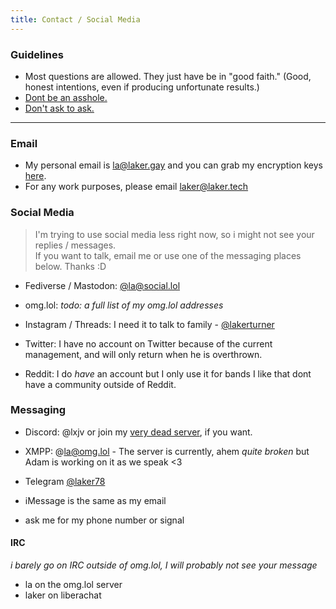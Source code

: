 ```yaml
---
title: Contact / Social Media
---
```


### Guidelines
- Most questions are allowed. They just have be in "good faith."
(Good, honest intentions, even if producing unfortunate results.)
- [Dont be an asshole.](https://asshole.fyi)
- [Don't ask to ask.](https://dontasktoask.com)
---
### Email
- My personal email is [la@laker.gay](mailto:la@laker.gay) and you can grab my encryption keys [here](/keys).
- For any work purposes, please email [laker@laker.tech](mailto:laker@laker.tech)

### Social Media
> I'm trying to use social media less right now, so i might not see your replies / messages. <br>
> If you want to talk, email me or use one of the messaging places below. Thanks :D

- Fediverse / Mastodon: [@la@social.lol](https://social.lol/@la)
- omg.lol: *todo: a full list of my omg.lol addresses*

- Instagram / Threads: I need it to talk to family - [@lakerturner](https://instagram.com/lakerturner)

- Twitter: I have no account on Twitter because of the current management, and will only return when he is overthrown.
- Reddit: I do *have* an account but I only use it for bands I like that dont have a community outside of Reddit.

### Messaging

- Discord: @lxjv or join my [very dead server](https://laker.tech/discord), if you want.

- XMPP: @la@omg.lol - The server is currently, ahem *quite broken* but Adam is working on it as we speak <3

- Telegram [@laker78](https://t.me/laker78)
- iMessage is the same as my email
- ask me for my phone number or signal

#### IRC
*i barely go on IRC outside of omg.lol, I will probably not see your message*
- la on the omg.lol server
- laker on liberachat